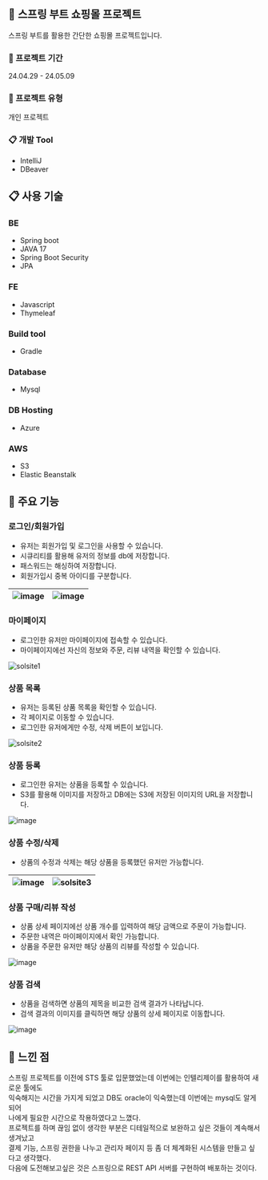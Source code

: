 ## 🍃 스프링 부트 쇼핑몰 프로젝트

스프링 부트를 활용한 간단한 쇼핑몰 프로젝트입니다.
<br>

### 🏃 프로젝트 기간
24.04.29 - 24.05.09

### 👤 프로젝트 유형
개인 프로젝트

### 📋 개발 Tool

- IntelliJ
- DBeaver
  
## 📋 사용 기술

### BE
- Spring boot
- JAVA 17
- Spring Boot Security
- JPA

### FE
- Javascript
- Thymeleaf

### Build tool
- Gradle

### Database
- Mysql

### DB Hosting
- Azure 

### AWS
- S3
- Elastic Beanstalk

## 📌 주요 기능 

### 로그인/회원가입

- 유저는 회원가입 및 로그인을 사용할 수 있습니다.
- 시큐리티를 활용해 유저의 정보를 db에 저장합니다.
- 패스워드는 해싱하여 저장합니다.
- 회원가입시 중복 아이디를 구분합니다.

  
![image](https://github.com/hhhyeon97/shop2/assets/148893126/75f7d3d9-2e96-4347-aa40-b9f77ab4e00f)|![image](https://github.com/hhhyeon97/shop2/assets/148893126/4aa67082-ae58-4024-a1e7-16480cc41683)
-|-|

### 마이페이지

- 로그인한 유저만 마이페이지에 접속할 수 있습니다.
- 마이페이지에선 자신의 정보와 주문, 리뷰 내역을 확인할 수 있습니다.

![solsite1](https://github.com/hhhyeon97/shop2/assets/148893126/227d5292-d012-4edd-8d6e-9648db8e6f71)

### 상품 목록

- 유저는 등록된 상품 목록을 확인할 수 있습니다.
- 각 페이지로 이동할 수 있습니다.
- 로그인한 유저에게만 수정, 삭제 버튼이 보입니다.

![solsite2](https://github.com/hhhyeon97/shop2/assets/148893126/dd47f804-689b-4c18-99e9-4bde910a64e5)

### 상품 등록

- 로그인한 유저는 상품을 등록할 수 있습니다.
- S3를 활용해 이미지를 저장하고 DB에는 S3에 저장된 이미지의 URL을 저장합니다.

![image](https://github.com/hhhyeon97/shop2/assets/148893126/59a13f4a-8131-4255-bc3d-d7ea220be8ba)

### 상품 수정/삭제

- 상품의 수정과 삭제는 해당 상품을 등록했던 유저만 가능합니다.

![image](https://github.com/hhhyeon97/shop2/assets/148893126/cb51943b-bfd7-4b10-a53a-105afa49beac)|![solsite3](https://github.com/hhhyeon97/shop2/assets/148893126/9707f726-2a6a-4306-b588-b3d9753658e8)
-|-|


### 상품 구매/리뷰 작성

- 상품 상세 페이지에선 상품 개수를 입력하여 해당 금액으로 주문이 가능합니다.
- 주문한 내역은 마이페이지에서 확인 가능합니다.
- 상품을 주문한 유저만 해당 상품의 리뷰를 작성할 수 있습니다.

![image](https://github.com/hhhyeon97/shop2/assets/148893126/d27effe1-c0c2-43c7-8c13-c5de856a6d00)


### 상품 검색

- 상품을 검색하면 상품의 제목을 비교한 검색 결과가 나타납니다.
- 검색 결과의 이미지를 클릭하면 해당 상품의 상세 페이지로 이동합니다.
  
![image](https://github.com/hhhyeon97/shop2/assets/148893126/db0e4d1d-ba76-4231-be35-8b2e9c3bf255)


## 💭 느낀 점 

스프링 프로젝트를 이전에 STS 툴로 입문했었는데 이번에는 인텔리제이를 활용하여 새로운 툴에도 <br>
익숙해지는 시간을 가지게 되었고 DB도 oracle이 익숙했는데 이번에는 mysql도 알게 되어 <br>
나에게 필요한 시간으로 작용하였다고 느꼈다. <br>
프로젝트를 하며 끊임 없이 생각한 부분은 디테일적으로 보완하고 싶은 것들이 계속해서 생겨났고 <br>
결제 기능, 스프링 권한을 나누고 관리자 페이지 등 좀 더 체계화된 시스템을 만들고 싶다고 생각했다.<br>
다음에 도전해보고싶은 것은 스프링으로 REST API 서버를 구현하여 배포하는 것이다. <br>




